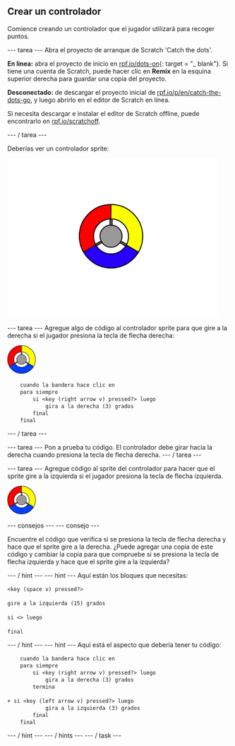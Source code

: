 ## Crear un controlador

Comience creando un controlador que el jugador utilizará para recoger puntos.

\--- tarea \--- Abra el proyecto de arranque de Scratch 'Catch the dots'.

**En línea:** abra el proyecto de inicio en [rpf.io/dots-on](http://rpf.io/dots-on){: target = "_ blank"}. Si tiene una cuenta de Scratch, puede hacer clic en **Remix** en la esquina superior derecha para guardar una copia del proyecto.

**Desconectado:** de descargar el proyecto inicial de [rpf.io/p/en/catch-the-dots-go](http://rpf.io/p/en/catch-the-dots-go), y luego abrirlo en el editor de Scratch en línea.

Si necesita descargar e instalar el editor de Scratch offline, puede encontrarlo en [rpf.io/scratchoff](http://rpf.io/scratchoff).

\--- / tarea \---

Deberías ver un controlador sprite:

![captura de pantalla](images/dots-controller.png)

\--- tarea \--- Agregue algo de código al controlador sprite para que gire a la derecha si el jugador presiona la tecla de flecha derecha:

![Controlador sprite](images/controller-sprite.png)

```blocks3
    cuando la bandera hace clic en
    para siempre
        si <key (right arrow v) pressed?> luego
            gira a la derecha (3) grados
        final
    final
```

\--- / tarea \---

\--- tarea \--- Pon a prueba tu código. El controlador debe girar hacia la derecha cuando presiona la tecla de flecha derecha. \--- / tarea \---

\--- tarea \--- Agregue código al sprite del controlador para hacer que el sprite gire a la izquierda si el jugador presiona la tecla de flecha izquierda.

![Controlador sprite](images/controller-sprite.png)

\--- consejos \--- \--- consejo \---

Encuentre el código que verifica si se presiona la tecla de flecha derecha y hace que el sprite gire a la derecha. ¿Puede agregar una copia de este código y cambiar la copia para que compruebe si se presiona la tecla de flecha izquierda y hace que el sprite gire a la izquierda?

\--- / hint \--- \--- hint \--- Aquí están los bloques que necesitas:

```blocks3
<key (space v) pressed?>

gire a la izquierda (15) grados

si <> luego

final
```

\--- / hint \--- \--- hint \--- Aquí está el aspecto que debería tener tu código:

```blocks3
    cuando la bandera hace clic en
    para siempre
        si <key (right arrow v) pressed?> luego
            gira a la derecha (3) grados
        termina

+ si <key (left arrow v) pressed?> luego
            gira a la izquierda (3) grados
        final
    final
```

\--- / hint \--- \--- / hints \--- \--- / task \---